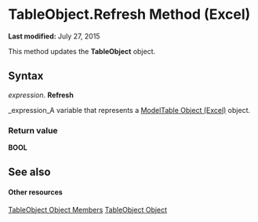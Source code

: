 
# TableObject.Refresh Method (Excel)

 **Last modified:** July 27, 2015

This method updates the  **TableObject** object.

## Syntax

 _expression_. **Refresh**

 _expression_A variable that represents a  [ModelTable Object (Excel)](c853beb6-f2e7-dda0-b33a-8110a6c23de8.md) object.


### Return value

 **BOOL**


## See also


#### Other resources


 [TableObject Object Members](6fbca0ef-b855-d09c-f2ba-579d50f802fb.md)
 [TableObject Object](c853beb6-f2e7-dda0-b33a-8110a6c23de8.md)
